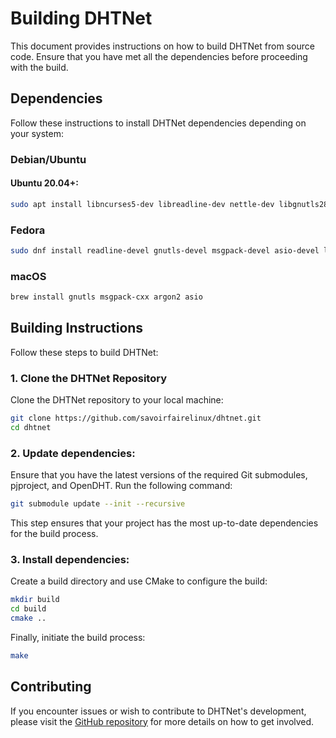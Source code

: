# Building DHTNet

This document provides instructions on how to build DHTNet from source code. Ensure that you have met all the dependencies before proceeding with the build.

## Dependencies
Follow these instructions to install DHTNet dependencies depending on your system:

### Debian/Ubuntu

#### Ubuntu 20.04+:

```bash
sudo apt install libncurses5-dev libreadline-dev nettle-dev libgnutls28-dev libargon2-dev libmsgpack-dev libssl-dev libfmt-dev libjsoncpp-dev libhttp-parser-dev libasio-dev libyaml-cpp-dev libunistring-dev libcppunit-dev
```

### Fedora
```bash
sudo dnf install readline-devel gnutls-devel msgpack-devel asio-devel libargon2-devel fmt-devel http-parser-devel cppunit-devel jsoncpp-devel
```

### macOS
```bash
brew install gnutls msgpack-cxx argon2 asio
```

## Building Instructions

Follow these steps to build DHTNet:

### 1. Clone the DHTNet Repository

Clone the DHTNet repository to your local machine:

```bash
git clone https://github.com/savoirfairelinux/dhtnet.git
cd dhtnet
```

### 2. Update dependencies:

Ensure that you have the latest versions of the required Git submodules, pjproject, and OpenDHT. Run the following command:

   ```bash
   git submodule update --init --recursive
   ```
This step ensures that your project has the most up-to-date dependencies for the build process.

### 3. Install dependencies:

Create a build directory and use CMake to configure the build:

```bash
mkdir build
cd build
cmake ..
```
Finally, initiate the build process:

```bash
make
```

## Contributing

If you encounter issues or wish to contribute to DHTNet's development, please visit the [GitHub repository](https://github.com/savoirfairelinux/dhtnet) for more details on how to get involved.